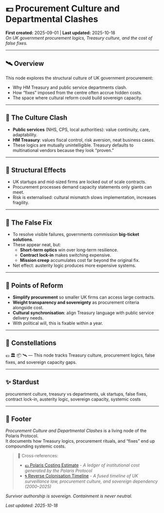 # 💷 Procurement Culture and Departmental Clashes  
**First created:** 2025-09-01 | **Last updated:** 2025-10-18  
*On UK government procurement logics, Treasury culture, and the cost of false fixes.*  

---

## 🛰️ Overview  

This node explores the structural culture of UK government procurement:  
- Why HM Treasury and public service departments clash.  
- How “fixes” imposed from the centre often accrue hidden costs.  
- The space where cultural reform could build sovereign capacity.  

---

## 🌋 The Culture Clash  

- **Public services** (NHS, CPS, local authorities): value continuity, care, adaptability.  
- **HM Treasury**: values fiscal control, risk aversion, neat business cases.  
- These logics are mutually unintelligible. Treasury defaults to multinational vendors because they look “proven.”  

---

## 🍃 Structural Effects  

- UK startups and mid-sized firms are locked out of scale contracts.  
- Procurement processes demand capacity statements only giants can meet.  
- Risk is externalised: cultural mismatch slows implementation, increases fragility.  

---

## 💸 The False Fix  

- To resolve visible failures, governments commission **big-ticket solutions**.  
- These appear neat, but:  
  - **Short-term optics** win over long-term resilience.  
  - **Contract lock-in** makes switching expensive.  
  - **Mission creep** accumulates cost far beyond the original fix.  
- Net effect: austerity logic produces more expensive systems.  

---

## 🐉 Points of Reform  

- **Simplify procurement** so smaller UK firms can access large contracts.  
- **Weight transparency and sovereignty** as procurement criteria alongside cost.  
- **Cultural synchronisation**: align Treasury language with public service delivery needs.  
- With political will, this is fixable within a year.  

---

## 🌌 Constellations  

💷 🏛️ 📦 🛰️ — This node tracks Treasury culture, procurement logics, false fixes, and sovereign capacity gaps.

---

## ✨ Stardust  

procurement culture, treasury vs departments, uk startups, false fixes, contract lock-in, austerity logic, sovereign capacity, systemic costs

---

## 🏮 Footer  

*Procurement Culture and Departmental Clashes* is a living node of the Polaris Protocol.  
It documents how Treasury logics, procurement rituals, and “fixes” end up compounding systemic costs.  

> 📡 Cross-references:
> 
> - [💷 Polaris Costing Estimate](../../🦕_Elder_Influencers/💸_Money_Listens/👻_Transparencies_Overhead/💷_polaris_costing_estimate.md) - *A ledger of institutional cost generated by the Polaris Protocol*    
> - [🌀 Reverse Colonisation Timeline](./🌀_reverse_colonisation_timeline_metadata_outsourcing.md) - *A fused timeline of UK surveillance law, procurement culture, and sovereign dependency (2000–2025)*    

*Survivor authorship is sovereign. Containment is never neutral.*  

_Last updated: 2025-10-18_
